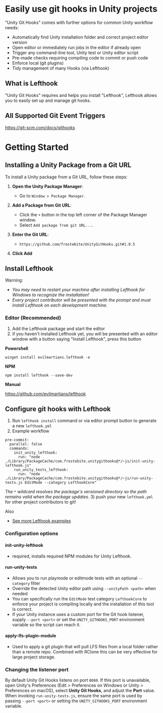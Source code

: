 # Easily use git hooks in Unity projects

"Unity Git Hooks" comes with further options for common Unity workflow needs:
- Automatically find Unity installation folder and correct project editor version
- Open editor or immediately run jobs in the editor if already open
- Trigger any command-line tool, Unity test or Unity editor script
- Pre-made checks requiring compiling code to commit or push code
- Enforce local (git plugins)
- Tidy management of many Hooks (via Lefthook)

## What is Lefthook
"Unity Git Hooks" requires and helps you install "Lefthook", Lefthook allows you to easily set up and manage git hooks.

## All Supported Git Event Triggers
https://git-scm.com/docs/githooks

# Getting Started

## Installing a Unity Package from a Git URL

To install a Unity package from a Git URL, follow these steps:

1. **Open the Unity Package Manager**:
   - Go to `Window > Package Manager`.

2. **Add a Package from Git URL**:
   - Click the `+` button in the top left corner of the Package Manager window.
   - Select `Add package from git URL...`.

3. **Enter the Git URL**:
   - ```
     https://github.com/frostebite/UnityGitHooks.git#1.0.5
     ```

4. **Click Add**
  
## Install Lefthook

Warning:
- _You may need to restart your machine after installing Lefthook for Windows to recognize the installation!_
- _Every project contributor will be presented with the prompt and must install Lefthook on each development machine._

### Editor (Recommended)

1) Add the Lefthook package and start the editor
2) if you haven't installed Lefthook yet, you will be presented with an editor window with a button saying "Install Lefthook", press this button

__Powershell__
```
winget install evilmartians.lefthook -e
```
__NPM__
```
npm install lefthook --save-dev
```
__Manual__

https://github.com/evilmartians/lefthook

## Configure git hooks with Lefthook

1) Run ```lefthook install``` command or via editor prompt button to generate a new `lefthook.yml`
2) Example workflow
  ```
  pre-commit:
    parallel: false
    commands:
      init_unity_lefthook:
        run: "node ./Library/PackageCache/com.frostebite.unitygithooks@*/~js/init-unity-lefthook.js"
      run_unity_tests_lefthook:
        run: "node ./Library/PackageCache/com.frostebite.unitygithooks@*/~js/run-unity-tests.js EditMode --category LefthookCore"
  ```
  *The `*` wildcard resolves the package's versioned directory so the path remains valid when the package updates.*
3) push your new `lefthook.yml` for other project contributors to git!

Also
- [See more Lefthook examples](https://github.com/evilmartians/lefthook?tab=readme-ov-file#why-lefthook)

### Configuration options

#### init-unity-lefthook
- required, installs required NPM modules for Unity Lefthook.

#### run-unity-tests
- Allows you to run playmode or editmode tests with an optional `--category` filter
- Override the detected Unity editor path using `--unityPath <path>` when needed
- You can specifically run the `EditMode` test category `LefthookCore` to enforce your project is compiling locally and the installation of this tool is correct.
- If your Unity instance uses a custom port for the Git hook listener, supply `--port <port>` or set the `UNITY_GITHOOKS_PORT` environment variable so the script can reach it.

#### apply-lfs-plugin-module
- Used to apply a git plugin that will pull LFS files from a local folder rather than a remote repo. Combined with RClone this can be very effective for large project storage.



### Changing the listener port

By default Unity Git Hooks listens on port `8080`. If this port is unavailable, open Unity's Preferences (Edit > Preferences on Windows or Unity > Preferences on macOS), select **Unity Git Hooks**, and adjust the **Port** value. When invoking `run-unity-tests.js`, ensure the same port is used by passing `--port <port>` or setting the `UNITY_GITHOOKS_PORT` environment variable.
